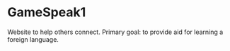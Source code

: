 # GameSpeak1
Website to help others connect. 
Primary goal: to provide aid for learning a foreign language.
